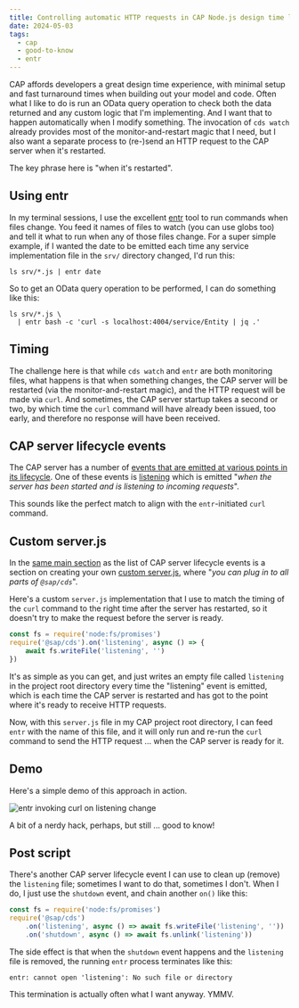 ```yaml
---
title: Controlling automatic HTTP requests in CAP Node.js design time loops
date: 2024-05-03
tags:
  - cap
  - good-to-know
  - entr
---
```

CAP affords developers a great design time experience, with minimal setup and fast turnaround times when building out your model and code. Often what I like to do is run an OData query operation to check both the data returned and any custom logic that I'm implementing. And I want that to happen automatically when I modify something. The invocation of `cds watch` already provides most of the monitor-and-restart magic that I need, but I also want a separate process to (re-)send an HTTP request to the CAP server when it's restarted.

The key phrase here is "when it's restarted".

## Using entr

In my terminal sessions, I use the excellent [entr](https://github.com/eradman/entr) tool to run commands when files change. You feed it names of files to watch (you can use globs too) and tell it what to run when any of those files change. For a super simple example, if I wanted the date to be emitted each time any service implementation file in the `srv/` directory changed, I'd run this:

```shell
ls srv/*.js | entr date
```

So to get an OData query operation to be performed, I can do something like this:

```shell
ls srv/*.js \
  | entr bash -c 'curl -s localhost:4004/service/Entity | jq .'
```

## Timing

The challenge here is that while `cds watch` and `entr` are both monitoring files, what happens is that when something changes, the CAP server will be restarted (via the monitor-and-restart magic), and the HTTP request will be made via `curl`. And sometimes, the CAP server startup takes a second or two, by which time the `curl` command will have already been issued, too early, and therefore no response will have been received.

## CAP server lifecycle events

The CAP server has a number of [events that are emitted at various points in its lifecycle](https://cap.cloud.sap/docs/node.js/cds-server#lifecycle-events). One of these events is [listening](https://cap.cloud.sap/docs/node.js/cds-server#listening) which is emitted "_when the server has been started and is listening to incoming requests_".

This sounds like the perfect match to align with the `entr`-initiated `curl` command.

## Custom server.js

In the [same main section](https://cap.cloud.sap/docs/node.js/cds-server) as the list of CAP server lifecycle events is a section on creating your own [custom server.js](https://cap.cloud.sap/docs/node.js/cds-server#custom-server-js), where "_you can plug in to all parts of `@sap/cds`_".

Here's a custom `server.js` implementation that I use to match the timing of the `curl` command to the right time after the server has restarted, so it doesn't try to make the request before the server is ready.

```javascript
const fs = require('node:fs/promises')
require('@sap/cds').on('listening', async () => {
    await fs.writeFile('listening', '')
})
```

It's as simple as you can get, and just writes an empty file called `listening` in the project root directory every time the "listening" event is emitted, which is each time the CAP server is restarted and has got to the point where it's ready to receive HTTP requests.

Now, with this `server.js` file in my CAP project root directory, I can feed `entr` with the name of this file, and it will only run and re-run the `curl` command to send the HTTP request ... when the CAP server is ready for it.

## Demo

Here's a simple demo of this approach in action.

![entr invoking curl on listening change](/images/2024/05/entr-curl-listening.gif)

A bit of a nerdy hack, perhaps, but still ... good to know!

## Post script

There's another CAP server lifecycle event I can use to clean up (remove) the `listening` file; sometimes I want to do that, sometimes I don't. When I do, I just use the `shutdown` event, and chain another `on()` like this:

```javascript
const fs = require('node:fs/promises')
require('@sap/cds')
    .on('listening', async () => await fs.writeFile('listening', ''))
    .on('shutdown', async () => await fs.unlink('listening'))
```

The  side effect is that when the `shutdown` event happens and the `listening` file is removed, the running `entr` process terminates like this:

```log
entr: cannot open 'listening': No such file or directory
```

This termination is actually often what I want anyway. YMMV.
